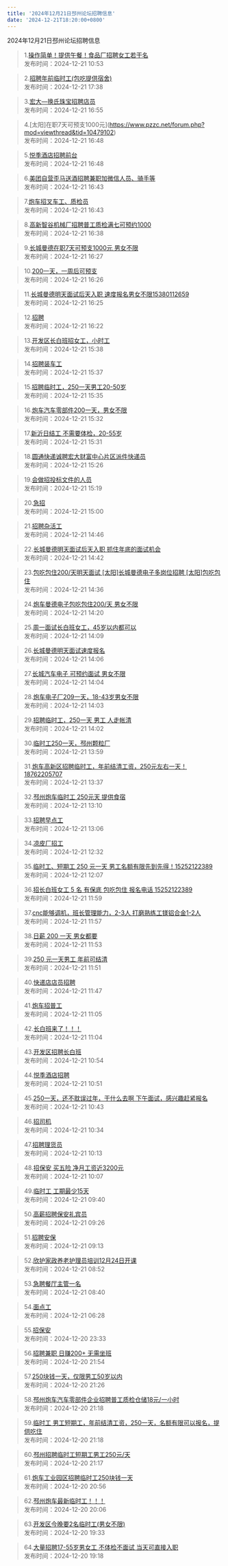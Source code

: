 ```yaml
---
title: '2024年12月21日邳州论坛招聘信息'
date: '2024-12-21T18:20:00+0800'
---
```

2024年12月21日邳州论坛招聘信息
<!--more-->
>1.[操作简单！提供午餐！食品厂招聘女工若干名](https://www.pzzc.net/forum.php?mod=viewthread&tid=10479016)<br>
>发布时间：2024-12-21 10:53

>2.[招聘年前临时工(包吃提供宿舍)](https://www.pzzc.net/forum.php?mod=viewthread&tid=10479111)<br>
>发布时间：2024-12-21 17:38

>3.[宏大—换氏珠宝招聘店员](https://www.pzzc.net/forum.php?mod=viewthread&tid=10479104)<br>
>发布时间：2024-12-21 16:55

>4.[太阳]在职7天可预支1000元](https://www.pzzc.net/forum.php?mod=viewthread&tid=10479102)<br>
>发布时间：2024-12-21 16:48

>5.[悦季酒店招聘前台](https://www.pzzc.net/forum.php?mod=viewthread&tid=10479101)<br>
>发布时间：2024-12-21 16:48

>6.[美团自营歪马送酒招聘兼职加微信人员、骑手等](https://www.pzzc.net/forum.php?mod=viewthread&tid=10479099)<br>
>发布时间：2024-12-21 16:43

>7.[炮车招叉车工、质检员](https://www.pzzc.net/forum.php?mod=viewthread&tid=10479098)<br>
>发布时间：2024-12-21 16:43

>8.[高新智谷机械厂招聘普工质检满七可预约1000](https://www.pzzc.net/forum.php?mod=viewthread&tid=10479097)<br>
>发布时间：2024-12-21 16:38

>9.[长城曼德在职7天可预支1000元 男女不限](https://www.pzzc.net/forum.php?mod=viewthread&tid=10479096)<br>
>发布时间：2024-12-21 16:27

>10.[200一天，一周后可预支](https://www.pzzc.net/forum.php?mod=viewthread&tid=10479095)<br>
>发布时间：2024-12-21 16:26

>11.[长城曼德明天面试后天入职  速度报名男女不限15380112659](https://www.pzzc.net/forum.php?mod=viewthread&tid=10479094)<br>
>发布时间：2024-12-21 16:25

>12.[招聘](https://www.pzzc.net/forum.php?mod=viewthread&tid=10479092)<br>
>发布时间：2024-12-21 16:22

>13.[开发区长白班招女工，小时工](https://www.pzzc.net/forum.php?mod=viewthread&tid=10479087)<br>
>发布时间：2024-12-21 15:38

>14.[招聘装车工](https://www.pzzc.net/forum.php?mod=viewthread&tid=10479086)<br>
>发布时间：2024-12-21 15:37

>15.[招聘临时工，250一天男工20-50岁](https://www.pzzc.net/forum.php?mod=viewthread&tid=10479085)<br>
>发布时间：2024-12-21 15:35

>16.[炮车汽车零部件200一天，男女不限](https://www.pzzc.net/forum.php?mod=viewthread&tid=10479084)<br>
>发布时间：2024-12-21 15:32

>17.[新沂日结工 不需要体检，20-55岁](https://www.pzzc.net/forum.php?mod=viewthread&tid=10479083)<br>
>发布时间：2024-12-21 15:31

>18.[圆通快递诚聘宏大财富中心片区派件快递员](https://www.pzzc.net/forum.php?mod=viewthread&tid=10479082)<br>
>发布时间：2024-12-21 15:26

>19.[会做招投标文件的人员](https://www.pzzc.net/forum.php?mod=viewthread&tid=10479078)<br>
>发布时间：2024-12-21 15:19

>20.[急招](https://www.pzzc.net/forum.php?mod=viewthread&tid=10479075)<br>
>发布时间：2024-12-21 15:00

>21.[招聘杂活工](https://www.pzzc.net/forum.php?mod=viewthread&tid=10479070)<br>
>发布时间：2024-12-21 14:46

>22.[长城曼德明天面试后天入职  抓住年底的面试机会](https://www.pzzc.net/forum.php?mod=viewthread&tid=10479069)<br>
>发布时间：2024-12-21 14:42

>23.[包吃包住200/天明天面试
[太阳]长城曼德电子多岗位招聘
[太阳]包吃包住](https://www.pzzc.net/forum.php?mod=viewthread&tid=10479068)<br>
>发布时间：2024-12-21 14:36

>24.[炮车曼德电子包吃包住200/天 男女不限](https://www.pzzc.net/forum.php?mod=viewthread&tid=10479065)<br>
>发布时间：2024-12-21 14:20

>25.[周一面试长白班女工，45岁以内都可以](https://www.pzzc.net/forum.php?mod=viewthread&tid=10479062)<br>
>发布时间：2024-12-21 14:09

>26.[长城曼德明天面试速度报名](https://www.pzzc.net/forum.php?mod=viewthread&tid=10479060)<br>
>发布时间：2024-12-21 14:06

>27.[长城汽车电子 可预约面试 男女不限](https://www.pzzc.net/forum.php?mod=viewthread&tid=10479059)<br>
>发布时间：2024-12-21 14:04

>28.[炮车电子厂209一天，18-43岁男女不限](https://www.pzzc.net/forum.php?mod=viewthread&tid=10479057)<br>
>发布时间：2024-12-21 14:03

>29.[招聘临时工，250一天 男工 人走帐清](https://www.pzzc.net/forum.php?mod=viewthread&tid=10479055)<br>
>发布时间：2024-12-21 14:02

>30.[临时工250一天，邳州颗粒厂](https://www.pzzc.net/forum.php?mod=viewthread&tid=10479054)<br>
>发布时间：2024-12-21 13:59

>31.[炮车高新区招聘临时工，年前结清工资，250元左右一天！18762205707](https://www.pzzc.net/forum.php?mod=viewthread&tid=10479047)<br>
>发布时间：2024-12-21 13:37

>32.[邳州炮车临时工 250元天  提供食宿](https://www.pzzc.net/forum.php?mod=viewthread&tid=10479045)<br>
>发布时间：2024-12-21 13:10

>33.[招聘早点工](https://www.pzzc.net/forum.php?mod=viewthread&tid=10479043)<br>
>发布时间：2024-12-21 13:06

>34.[凉皮厂招工](https://www.pzzc.net/forum.php?mod=viewthread&tid=10479041)<br>
>发布时间：2024-12-21 12:32

>35.[临时工、短期工 250 元一天 男工名额有限先到先得！15252122389](https://www.pzzc.net/forum.php?mod=viewthread&tid=10479035)<br>
>发布时间：2024-12-21 12:07

>36.[招长白班女工 5 名 有保底 包吃包住   报名电话 15252122389](https://www.pzzc.net/forum.php?mod=viewthread&tid=10479033)<br>
>发布时间：2024-12-21 11:59

>37.[cnc能够调机，班长管理能力，2-3人
打磨熟练工镁铝合金1-2人](https://www.pzzc.net/forum.php?mod=viewthread&tid=10479032)<br>
>发布时间：2024-12-21 11:57

>38.[日薪 200 一天 男女都要](https://www.pzzc.net/forum.php?mod=viewthread&tid=10479031)<br>
>发布时间：2024-12-21 11:53

>39.[250 元一天男工 年前可结清](https://www.pzzc.net/forum.php?mod=viewthread&tid=10479030)<br>
>发布时间：2024-12-21 11:51

>40.[快递店店员招聘](https://www.pzzc.net/forum.php?mod=viewthread&tid=10479028)<br>
>发布时间：2024-12-21 11:47

>41.[炮车招普工](https://www.pzzc.net/forum.php?mod=viewthread&tid=10479022)<br>
>发布时间：2024-12-21 11:05

>42.[长白班来了！！！](https://www.pzzc.net/forum.php?mod=viewthread&tid=10479021)<br>
>发布时间：2024-12-21 11:04

>43.[开发区招聘长白班](https://www.pzzc.net/forum.php?mod=viewthread&tid=10479017)<br>
>发布时间：2024-12-21 10:54

>44.[悦季酒店招聘](https://www.pzzc.net/forum.php?mod=viewthread&tid=10479014)<br>
>发布时间：2024-12-21 10:51

>45.[250一天，还不耽误过年，干什么去啊
下午面试，感兴趣赶紧报名](https://www.pzzc.net/forum.php?mod=viewthread&tid=10479011)<br>
>发布时间：2024-12-21 10:43

>46.[招司机](https://www.pzzc.net/forum.php?mod=viewthread&tid=10479008)<br>
>发布时间：2024-12-21 10:34

>47.[招聘理货员](https://www.pzzc.net/forum.php?mod=viewthread&tid=10479003)<br>
>发布时间：2024-12-21 10:13

>48.[招保安 买五险  净月工资近3200元](https://www.pzzc.net/forum.php?mod=viewthread&tid=10479002)<br>
>发布时间：2024-12-21 10:07

>49.[临时工  工期最少15天](https://www.pzzc.net/forum.php?mod=viewthread&tid=10478996)<br>
>发布时间：2024-12-21 09:40

>50.[高薪招聘保安礼宾员](https://www.pzzc.net/forum.php?mod=viewthread&tid=10478991)<br>
>发布时间：2024-12-21 09:26

>51.[招聘安保](https://www.pzzc.net/forum.php?mod=viewthread&tid=10478990)<br>
>发布时间：2024-12-21 09:13

>52.[欣护家政养老护理员培训12月24日开课](https://www.pzzc.net/forum.php?mod=viewthread&tid=10478985)<br>
>发布时间：2024-12-21 08:52

>53.[急聘餐厅主管一名](https://www.pzzc.net/forum.php?mod=viewthread&tid=10478984)<br>
>发布时间：2024-12-21 08:40

>54.[面点工](https://www.pzzc.net/forum.php?mod=viewthread&tid=10478968)<br>
>发布时间：2024-12-21 06:28

>55.[招保安](https://www.pzzc.net/forum.php?mod=viewthread&tid=10478959)<br>
>发布时间：2024-12-20 23:33

>56.[招聘兼职 日赚200+ 无需坐班](https://www.pzzc.net/forum.php?mod=viewthread&tid=10478954)<br>
>发布时间：2024-12-20 21:54

>57.[250块钱一天，仅限男工50岁以内](https://www.pzzc.net/forum.php?mod=viewthread&tid=10478951)<br>
>发布时间：2024-12-20 21:26

>58.[邳州炮车汽车零部件企业招聘普工质检仓储18元/一小时](https://www.pzzc.net/forum.php?mod=viewthread&tid=10478950)<br>
>发布时间：2024-12-20 21:18

>59.[临时工 男工短期工，年前结清工资，250一天，名额有限可以报名，提供吃住](https://www.pzzc.net/forum.php?mod=viewthread&tid=10478949)<br>
>发布时间：2024-12-20 21:18

>60.[邳州招聘临时工短期工男工250元/天](https://www.pzzc.net/forum.php?mod=viewthread&tid=10478948)<br>
>发布时间：2024-12-20 21:17

>61.[炮车工业园区招聘临时工250块钱一天](https://www.pzzc.net/forum.php?mod=viewthread&tid=10478943)<br>
>发布时间：2024-12-20 20:56

>62.[邳州炮车最新临时工！！！](https://www.pzzc.net/forum.php?mod=viewthread&tid=10478940)<br>
>发布时间：2024-12-20 20:06

>63.[开发区今晚要2名临时工(男女不限)](https://www.pzzc.net/forum.php?mod=viewthread&tid=10478938)<br>
>发布时间：2024-12-20 19:33

>64.[大量招聘17-55岁男女工 不体检不面试 当天可直接入职](https://www.pzzc.net/forum.php?mod=viewthread&tid=10478937)<br>
>发布时间：2024-12-20 19:18

